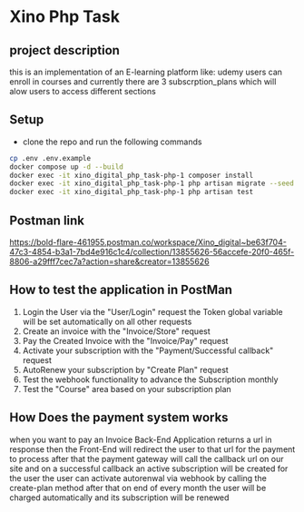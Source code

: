 # Xino Php Task

## project description
this is an implementation of an E-learning platform like: udemy
users can enroll in courses and currently there are 3 subscrption_plans
which will alow users to access different sections

## Setup
- clone the repo and run the following commands
```sh
cp .env .env.example
docker compose up -d --build
docker exec -it xino_digital_php_task-php-1 composer install
docker exec -it xino_digital_php_task-php-1 php artisan migrate --seed
docker exec -it xino_digital_php_task-php-1 php artisan test
```
## Postman link
https://bold-flare-461955.postman.co/workspace/Xino_digital~be63f704-47c3-4854-b3a1-7bd4e916c1c4/collection/13855626-56accefe-20f0-465f-8806-a29fff7cec7a?action=share&creator=13855626
## How to test the application in PostMan
1. Login the User via the "User/Login" request the Token global variable will be set automatically on all other requests
2. Create an invoice with the "Invoice/Store" request
3. Pay the Created Invoice with the "Invoice/Pay" request
4. Activate your subscription with the "Payment/Successful callback" request
5. AutoRenew your subscription by "Create Plan" request
6. Test the webhook functionality to advance the Subscription monthly
7. Test the "Course" area based on your subscription plan
## How Does the payment system works
when you want to pay an Invoice Back-End Application returns a url in response
then the Front-End will redirect the user to that url for the payment to process
after that the payment gateway will call the callback url on our site
and on a successful callback an active subscription will be created for the user
the user can activate autorenwal via webhook by calling the create-plan method
after that on end of every month the user will be charged automatically and its subscription will be renewed


